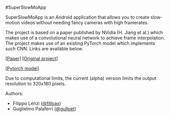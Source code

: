 #SuperSlowMoApp

SuperSlowMoApp is an Android application that allows you to create slow-motion videos without needing fancy cameras with high framerates. 

The project is based on a paper published by NVidia (H. Jiang et al.) which makes use of a convolutional neural network to achieve frame interpolation. The project makes use of an existing PyTorch model which implements such CNN. Links are available below.

[[Paper](https://arxiv.org/abs/1712.00080)] [[Original project](http://jianghz.me/projects/superslomo/)]

[[Pytorch model](https://github.com/avinashpaliwal/Super-SloMo)]

Due to computational limits, the current (alpha) version limits the output resolution to 320x180 pixels. 

Authors:

- Filippo Lenzi ([@filloax](https://github.com/filloax))
- Guglielmo Palaferri ([@gullpet](https://github.com/gullpet))